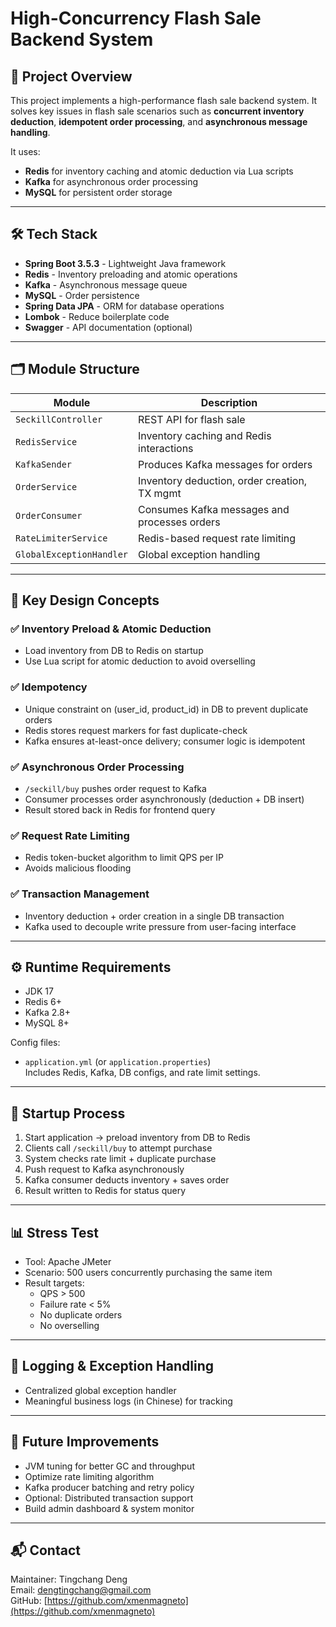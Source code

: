 # High-Concurrency Flash Sale Backend System

## 🧩 Project Overview

This project implements a high-performance flash sale backend system. It solves key issues in flash sale scenarios such as **concurrent inventory deduction**, **idempotent order processing**, and **asynchronous message handling**.

It uses:
- **Redis** for inventory caching and atomic deduction via Lua scripts
- **Kafka** for asynchronous order processing
- **MySQL** for persistent order storage

---

## 🛠 Tech Stack

- **Spring Boot 3.5.3** - Lightweight Java framework
- **Redis** - Inventory preloading and atomic operations
- **Kafka** - Asynchronous message queue
- **MySQL** - Order persistence
- **Spring Data JPA** - ORM for database operations
- **Lombok** - Reduce boilerplate code
- **Swagger** - API documentation (optional)

---

## 🗂 Module Structure

| Module                  | Description                                 |
|-------------------------|---------------------------------------------|
| `SeckillController`     | REST API for flash sale                     |
| `RedisService`          | Inventory caching and Redis interactions    |
| `KafkaSender`           | Produces Kafka messages for orders          |
| `OrderService`          | Inventory deduction, order creation, TX mgmt|
| `OrderConsumer`         | Consumes Kafka messages and processes orders|
| `RateLimiterService`    | Redis-based request rate limiting           |
| `GlobalExceptionHandler`| Global exception handling                   |

---

## 🎯 Key Design Concepts

### ✅ Inventory Preload & Atomic Deduction

- Load inventory from DB to Redis on startup
- Use Lua script for atomic deduction to avoid overselling

### ✅ Idempotency

- Unique constraint on (user_id, product_id) in DB to prevent duplicate orders
- Redis stores request markers for fast duplicate-check
- Kafka ensures at-least-once delivery; consumer logic is idempotent

### ✅ Asynchronous Order Processing

- `/seckill/buy` pushes order request to Kafka
- Consumer processes order asynchronously (deduction + DB insert)
- Result stored back in Redis for frontend query

### ✅ Request Rate Limiting

- Redis token-bucket algorithm to limit QPS per IP
- Avoids malicious flooding

### ✅ Transaction Management

- Inventory deduction + order creation in a single DB transaction
- Kafka used to decouple write pressure from user-facing interface

---

## ⚙️ Runtime Requirements

- JDK 17
- Redis 6+
- Kafka 2.8+
- MySQL 8+

Config files:
- `application.yml` (or `application.properties`)  
  Includes Redis, Kafka, DB configs, and rate limit settings.

---

## 🚀 Startup Process

1. Start application → preload inventory from DB to Redis
2. Clients call `/seckill/buy` to attempt purchase
3. System checks rate limit + duplicate purchase
4. Push request to Kafka asynchronously
5. Kafka consumer deducts inventory + saves order
6. Result written to Redis for status query

---

## 📊 Stress Test

- Tool: Apache JMeter
- Scenario: 500 users concurrently purchasing the same item
- Result targets:
    - QPS > 500
    - Failure rate < 5%
    - No duplicate orders
    - No overselling

---

## 🧱 Logging & Exception Handling

- Centralized global exception handler
- Meaningful business logs (in Chinese) for tracking

---

## 🔮 Future Improvements

- JVM tuning for better GC and throughput
- Optimize rate limiting algorithm
- Kafka producer batching and retry policy
- Optional: Distributed transaction support
- Build admin dashboard & system monitor

---

## 📬 Contact

Maintainer: Tingchang Deng  
Email: dengtingchang@gmail.com  
GitHub: [https://github.com/xmenmagneto](https://github.com/xmenmagneto)